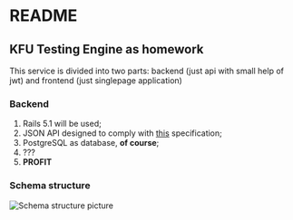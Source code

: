 # README

## KFU Testing Engine as homework

This service is divided into two parts: backend (just api with small help of jwt) and
frontend (just singlepage application)

### Backend

1. Rails 5.1 will be used;
2. JSON API designed to comply with [this](http://jsonapi.org/) specification;
3. PostgreSQL as database, **of course**;
4. ???
5. **PROFIT**

### Schema structure

![Schema structure picture](https://github.com/VanyaZ158/KFUTestEngine/raw/master/shema.png)
